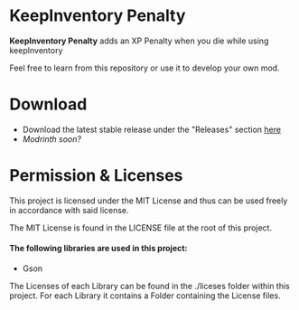 # KeepInventory Penalty

**KeepInventory Penalty** adds an XP Penalty when you die while using keepInventory

Feel free to learn from this repository or use it to develop your own mod.


# Download

- Download the latest stable release under the "Releases" section <a href="https://github.com/FabForReal/KeepInventoryPenalty/releases">here</a>
- *Modrinth soon?*

# Permission & Licenses
This project is licensed under the MIT License and thus can be used freely in accordance with said license.

The MIT License is found in the LICENSE file at the root of this project.

#### The following libraries are used in this project:
- Gson

The Licenses of each Library can be found in the ./liceses folder within this project. For each Library it contains a Folder containing the License files.